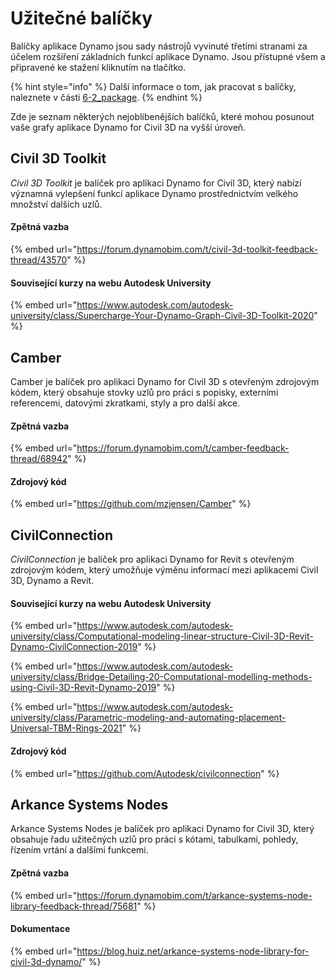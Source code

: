 # Užitečné balíčky

Balíčky aplikace Dynamo jsou sady nástrojů vyvinuté třetími stranami za účelem rozšíření základních funkcí aplikace Dynamo. Jsou přístupné všem a připravené ke stažení kliknutím na tlačítko.

{% hint style="info" %} Další informace o tom, jak pracovat s balíčky, naleznete v části [6-2_package](../6\_custom\_nodes\_and\_packages/6-2\_packages/ "mention"). {% endhint %}

Zde je seznam některých nejoblíbenějších balíčků, které mohou posunout vaše grafy aplikace Dynamo for Civil 3D na vyšší úroveň.

## Civil 3D Toolkit

_Civil 3D Toolkit_ je balíček pro aplikaci Dynamo for Civil 3D, který nabízí významná vylepšení funkcí aplikace Dynamo prostřednictvím velkého množství dalších uzlů.

#### Zpětná vazba

{% embed url="https://forum.dynamobim.com/t/civil-3d-toolkit-feedback-thread/43570" %}

#### Související kurzy na webu Autodesk University

{% embed url="https://www.autodesk.com/autodesk-university/class/Supercharge-Your-Dynamo-Graph-Civil-3D-Toolkit-2020" %}

## Camber

Camber je balíček pro aplikaci Dynamo for Civil 3D s otevřeným zdrojovým kódem, který obsahuje stovky uzlů pro práci s popisky, externími referencemi, datovými zkratkami, styly a pro další akce.

#### Zpětná vazba

{% embed url="https://forum.dynamobim.com/t/camber-feedback-thread/68942" %}

#### Zdrojový kód

{% embed url="https://github.com/mzjensen/Camber" %}

## CivilConnection

_CivilConnection_ je balíček pro aplikaci Dynamo for Revit s otevřeným zdrojovým kódem, který umožňuje výměnu informací mezi aplikacemi Civil 3D, Dynamo a Revit.

#### Související kurzy na webu Autodesk University

{% embed url="https://www.autodesk.com/autodesk-university/class/Computational-modeling-linear-structure-Civil-3D-Revit-Dynamo-CivilConnection-2019" %}

{% embed url="https://www.autodesk.com/autodesk-university/class/Bridge-Detailing-20-Computational-modelling-methods-using-Civil-3D-Revit-Dynamo-2019" %}

{% embed url="https://www.autodesk.com/autodesk-university/class/Parametric-modeling-and-automating-placement-Universal-TBM-Rings-2021" %}

#### Zdrojový kód

{% embed url="https://github.com/Autodesk/civilconnection" %}

## Arkance Systems Nodes

Arkance Systems Nodes je balíček pro aplikaci Dynamo for Civil 3D, který obsahuje řadu užitečných uzlů pro práci s kótami, tabulkami, pohledy, řízením vrtání a dalšími funkcemi.

#### Zpětná vazba

{% embed url="https://forum.dynamobim.com/t/arkance-systems-node-library-feedback-thread/75681" %}

#### Dokumentace

{% embed url="https://blog.huiz.net/arkance-systems-node-library-for-civil-3d-dynamo/" %}
